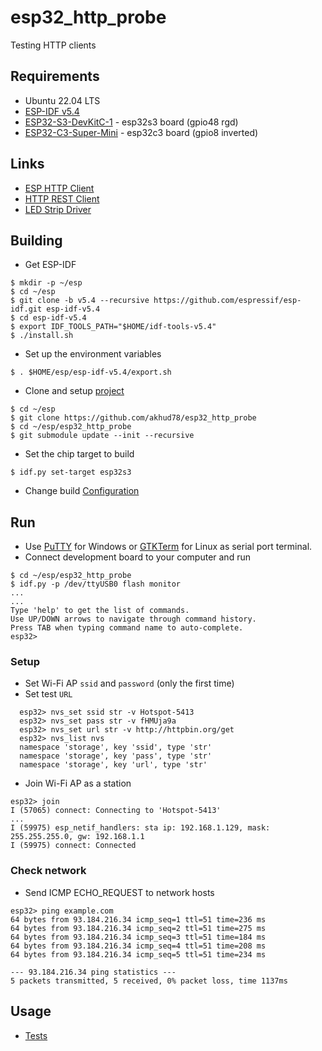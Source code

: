 # esp32_http_probe
Testing HTTP clients

## Requirements
- Ubuntu 22.04 LTS
- [ESP-IDF v5.4](https://docs.espressif.com/projects/esp-idf/en/v5.4/esp32s3/index.html)
- [ESP32-S3-DevKitC-1](https://docs.espressif.com/projects/esp-idf/en/latest/esp32s3/hw-reference/esp32s3/user-guide-devkitc-1.html) - esp32s3 board (gpio48 rgd)
- [ESP32-C3-Super-Mini](https://github.com/sidharthmohannair/Tutorial-ESP32-C3-Super-Mini) - esp32c3 board (gpio8 inverted)

## Links
- [ESP HTTP Client](https://docs.espressif.com/projects/esp-idf/en/v5.4/esp32s3/api-reference/protocols/esp_http_client.html)
- [HTTP REST Client](https://components.espressif.com/components/parabuzzle/http_rest_client)
- [LED Strip Driver](https://components.espressif.com/components/espressif/led_strip/versions/3.0.0)

## Building
- Get ESP-IDF
```
$ mkdir -p ~/esp
$ cd ~/esp
$ git clone -b v5.4 --recursive https://github.com/espressif/esp-idf.git esp-idf-v5.4
$ cd esp-idf-v5.4
$ export IDF_TOOLS_PATH="$HOME/idf-tools-v5.4"
$ ./install.sh
```
- Set up the environment variables
```
$ . $HOME/esp/esp-idf-v5.4/export.sh
```
- Clone and setup [project](https://github.com/akhud78/esp32_http_probe)
```
$ cd ~/esp
$ git clone https://github.com/akhud78/esp32_http_probe
$ cd ~/esp/esp32_http_probe
$ git submodule update --init --recursive
```
- Set the chip target to build
```
$ idf.py set-target esp32s3
```
- Change build [Configuration](docs/config.md)

## Run
- Use [PuTTY](https://www.putty.org/) for Windows or [GTKTerm](https://manpages.ubuntu.com/manpages/jammy/man1/gtkterm.1.html) for Linux as serial port terminal.
- Connect development board to your computer and run
```
$ cd ~/esp/esp32_http_probe
$ idf.py -p /dev/ttyUSB0 flash monitor
...
...
Type 'help' to get the list of commands.
Use UP/DOWN arrows to navigate through command history.
Press TAB when typing command name to auto-complete.
esp32>
```
### Setup
- Set Wi-Fi AP `ssid` and `password` (only the first time)
- Set test `URL`
```
  esp32> nvs_set ssid str -v Hotspot-5413
  esp32> nvs_set pass str -v fHMUja9a
  esp32> nvs_set url str -v http://httpbin.org/get
  esp32> nvs_list nvs
  namespace 'storage', key 'ssid', type 'str'
  namespace 'storage', key 'pass', type 'str'
  namespace 'storage', key 'url', type 'str'
```
- Join Wi-Fi AP as a station
```
esp32> join
I (57065) connect: Connecting to 'Hotspot-5413'
...
I (59975) esp_netif_handlers: sta ip: 192.168.1.129, mask: 255.255.255.0, gw: 192.168.1.1
I (59975) connect: Connected
```
### Check network
- Send ICMP ECHO_REQUEST to network hosts
```
esp32> ping example.com
64 bytes from 93.184.216.34 icmp_seq=1 ttl=51 time=236 ms
64 bytes from 93.184.216.34 icmp_seq=2 ttl=51 time=275 ms
64 bytes from 93.184.216.34 icmp_seq=3 ttl=51 time=184 ms
64 bytes from 93.184.216.34 icmp_seq=4 ttl=51 time=208 ms
64 bytes from 93.184.216.34 icmp_seq=5 ttl=51 time=234 ms

--- 93.184.216.34 ping statistics ---
5 packets transmitted, 5 received, 0% packet loss, time 1137ms
```
## Usage
- [Tests](docs/tests.md)